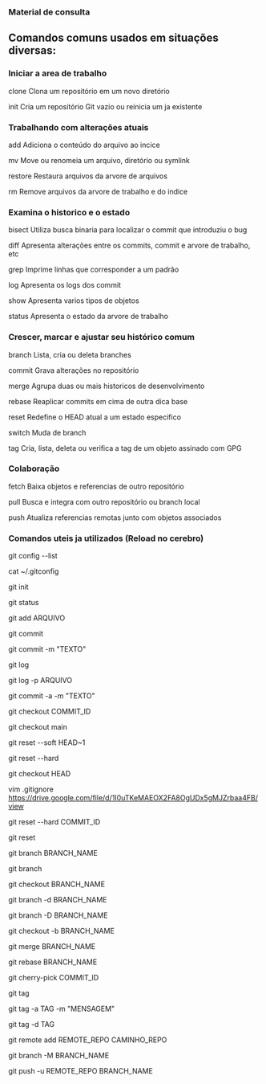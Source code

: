 ### Material de consulta 

## Comandos comuns usados em situações diversas:

### Iniciar a area de trabalho
   <p>clone     Clona um repositório em um novo diretório
   <p>init      Cria um repositório Git vazio ou reinicia um ja existente

### Trabalhando com alterações atuais
   <p>add       Adiciona o conteúdo do arquivo ao incice
   <p>mv        Move ou renomeia um arquivo, diretório ou symlink
   <p>restore   Restaura arquivos da arvore de arquivos
   <p>rm        Remove arquivos da arvore de trabalho e do indice

### Examina o historico e o estado
   <p>bisect    Utiliza busca binaria para localizar o commit que introduziu o bug
   <p>diff      Apresenta alterações entre os commits, commit e arvore de trabalho, etc
   <p>grep      Imprime linhas que corresponder a um padrão
   <p>log       Apresenta os logs dos commit
   <p>show      Apresenta varios tipos de objetos
   <p>status    Apresenta o estado da arvore de trabalho

### Crescer, marcar e ajustar seu histórico comum
   <p>branch    Lista, cria ou deleta branches
   <p>commit    Grava alterações no repositório
   <p>merge     Agrupa duas ou mais historicos de desenvolvimento
   <p>rebase    Reaplicar commits em cima de outra dica base
   <p>reset     Redefine o HEAD atual a um estado especifico
   <p>switch    Muda de branch
   <p>tag       Cria, lista, deleta ou verifica a tag de um objeto assinado com GPG

### Colaboração
   <p>fetch     Baixa objetos e referencias de outro repositório
   <p>pull      Busca e integra com outro repositório ou branch local
   <p>push      Atualiza referencias remotas junto com objetos associados


### Comandos uteis ja utilizados (Reload no cerebro)

git config --list


cat ~/.gitconfig


git init


git status


git add ARQUIVO


git commit


git commit -m "TEXTO"


git log


git log -p ARQUIVO


git commit -a -m "TEXTO"


git checkout COMMIT_ID


git checkout main


git reset --soft HEAD~1


git reset --hard


git checkout HEAD


vim .gitignore
https://drive.google.com/file/d/1I0uTKeMAEOX2FA8OgUDx5gMJZrbaa4FB/view

git reset --hard COMMIT_ID


git reset


git branch BRANCH_NAME


git branch


git checkout BRANCH_NAME


git branch -d BRANCH_NAME


git branch -D BRANCH_NAME


git checkout -b BRANCH_NAME


git merge BRANCH_NAME


git rebase BRANCH_NAME


git cherry-pick COMMIT_ID


git tag


git tag -a TAG -m "MENSAGEM"


git tag -d TAG


git remote add REMOTE_REPO CAMINHO_REPO


git branch -M BRANCH_NAME


git push -u REMOTE_REPO BRANCH_NAME